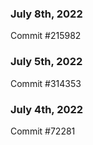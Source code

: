### July 8th, 2022

Commit #215982

### July 5th, 2022

Commit #314353


### July 4th, 2022

Commit #72281
